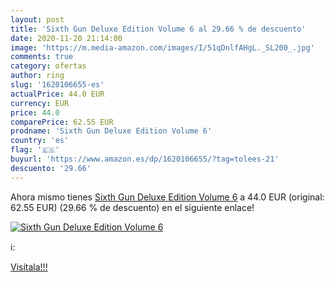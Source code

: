 ```yaml
---
layout: post
title: 'Sixth Gun Deluxe Edition Volume 6 al 29.66 % de descuento'
date: 2020-11-20 21:14:00
image: 'https://m.media-amazon.com/images/I/51qDnlfAHgL._SL200_.jpg'
comments: true
category: ofertas
author: ring
slug: '1620106655-es'
actualPrice: 44.0 EUR
currency: EUR
price: 44.0
comparePrice: 62.55 EUR
prodname: 'Sixth Gun Deluxe Edition Volume 6'
country: 'es'
flag: '🇪🇸'
buyurl: 'https://www.amazon.es/dp/1620106655/?tag=tolees-21'
descuento: '29.66'
---
```


Ahora mismo tienes [Sixth Gun Deluxe Edition Volume 6](https://www.amazon.es/dp/1620106655/?tag=tolees-21) a 44.0 EUR (original: 62.55 EUR) (29.66 %  de descuento) en el siguiente enlace!

[![Sixth Gun Deluxe Edition Volume 6](https://m.media-amazon.com/images/I/51qDnlfAHgL._SL200_.jpg)](https://www.amazon.es/dp/1620106655/?tag=tolees-21)

ℹ️:


[Visítala!!!](https://www.amazon.es/dp/1620106655/?tag=tolees-21)
